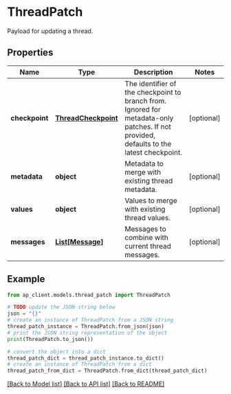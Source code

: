 # ThreadPatch

Payload for updating a thread.

## Properties

Name | Type | Description | Notes
------------ | ------------- | ------------- | -------------
**checkpoint** | [**ThreadCheckpoint**](ThreadCheckpoint.md) | The identifier of the checkpoint to branch from. Ignored for metadata-only patches. If not provided, defaults to the latest checkpoint. | [optional] 
**metadata** | **object** | Metadata to merge with existing thread metadata. | [optional] 
**values** | **object** | Values to merge with existing thread values. | [optional] 
**messages** | [**List[Message]**](Message.md) | Messages to combine with current thread messages. | [optional] 

## Example

```python
from ap_client.models.thread_patch import ThreadPatch

# TODO update the JSON string below
json = "{}"
# create an instance of ThreadPatch from a JSON string
thread_patch_instance = ThreadPatch.from_json(json)
# print the JSON string representation of the object
print(ThreadPatch.to_json())

# convert the object into a dict
thread_patch_dict = thread_patch_instance.to_dict()
# create an instance of ThreadPatch from a dict
thread_patch_from_dict = ThreadPatch.from_dict(thread_patch_dict)
```
[[Back to Model list]](../README.md#documentation-for-models) [[Back to API list]](../README.md#documentation-for-api-endpoints) [[Back to README]](../README.md)


